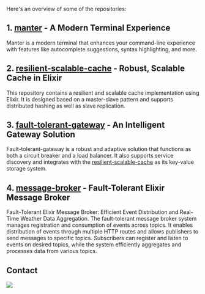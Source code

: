 

Here's an overview of some of the repositories:

## 1. [manter](https://github.com/iondodon/manter) - A Modern Terminal Experience

Manter is a modern terminal that enhances your command-line experience with features like autocomplete suggestions, syntax highlighting, and more.

## 2. [resilient-scalable-cache](https://github.com/iondodon/resilient-scalable-cache) - Robust, Scalable Cache in Elixir

This repository contains a resilient and scalable cache implementation using Elixir. It is designed based on a master-slave pattern and supports distributed hashing as well as slave replication.

## 3. [fault-tolerant-gateway](https://github.com/iondodon/fault-tolerant-gateway) - An Intelligent Gateway Solution

Fault-tolerant-gateway is a robust and adaptive solution that functions as both a circuit breaker and a load balancer. It also supports service discovery and integrates with the [resilient-scalable-cache](https://github.com/iondodon/resilient-scalable-cache) as its key-value storage system.

## 4. [message-broker](https://github.com/iondodon/message-broker) - Fault-Tolerant Elixir Message Broker

Fault-Tolerant Elixir Message Broker: Efficient Event Distribution and Real-Time Weather Data Aggregation. The fault-tolerant message broker system manages registration and consumption of events across topics. It enables distribution of events through multiple HTTP routes and allows publishers to send messages to specific topics. Subscribers can register and listen to events on desired topics, while the system efficiently aggregates and processes data from various topics.

## Contact

[![](https://img.shields.io/badge/linkedin-%230077B5.svg?style=for-the-badge&logo=linkedin)](https://www.linkedin.com/in/iondodon/)
